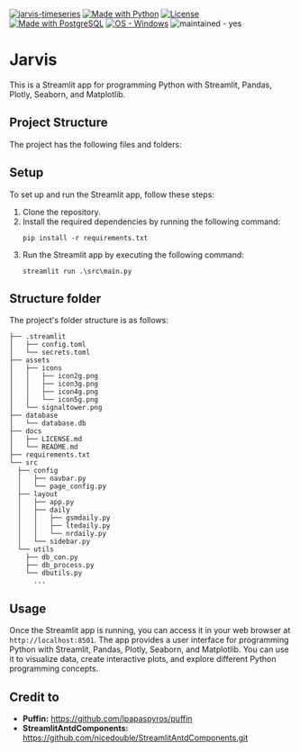 [![jarvis-timeseries](https://img.shields.io/static/v1?label=&message=Jarvis&color=blue&logo=github)](https://github.com/daiyabarus/jarvis-timeseries "Go to GitHub repo")
[![Made with Python](https://img.shields.io/badge/Python->=3.12-blue?logo=python&logoColor=white)](https://python.org "Go to Python homepage")
[![License](https://img.shields.io/badge/License-MIT-blue)](#license)
[![Made with PostgreSQL](https://img.shields.io/badge/PostgreSQL-13-blue?logo=postgresql&logoColor=white)](https://www.postgresql.org/ "Go to PostgresSQL homepage")
[![OS - Windows](https://img.shields.io/badge/OS-Windows-blue?logo=windows&logoColor=white)](https://www.microsoft.com/ "Go to Microsoft homepage")
![maintained - yes](https://img.shields.io/badge/maintained-yes-blue)

# Jarvis

This is a Streamlit app for programming Python with Streamlit, Pandas, Plotly, Seaborn, and Matplotlib.

## Project Structure

The project has the following files and folders:

## Setup

To set up and run the Streamlit app, follow these steps:

1. Clone the repository.
2. Install the required dependencies by running the following command:
   ```
   pip install -r requirements.txt
   ```
3. Run the Streamlit app by executing the following command:
   ```
   streamlit run .\src\main.py
   ```

## Structure folder

The project's folder structure is as follows:

```
├── .streamlit
│   ├── config.toml
│   └── secrets.toml
├── assets
│   ├── icons
│   │   ├── icon2g.png
│   │   ├── icon3g.png
│   │   ├── icon4g.png
│   │   └── icon5g.png
│   └── signaltower.png
├── database
│   └── database.db
├── docs
│   ├── LICENSE.md
│   └── README.md
├── requirements.txt
└── src
  ├── config
  │   ├── navbar.py
  │   └── page_config.py
  ├── layout
  │   ├── app.py
  │   ├── daily
  │   │   ├── gsmdaily.py
  │   │   ├── ltedaily.py
  │   │   └── nrdaily.py
  │   └── sidebar.py
  └── utils
    ├── db_con.py
    ├── db_process.py
    └── dbutils.py
      ...
```

## Usage

Once the Streamlit app is running, you can access it in your web browser at `http://localhost:8501`. The app provides a user interface for programming Python with Streamlit, Pandas, Plotly, Seaborn, and Matplotlib. You can use it to visualize data, create interactive plots, and explore different Python programming concepts.

## Credit to

- **Puffin:** https://github.com/lpapaspyros/puffin
- **StreamlitAntdComponents:** https://github.com/nicedouble/StreamlitAntdComponents.git
